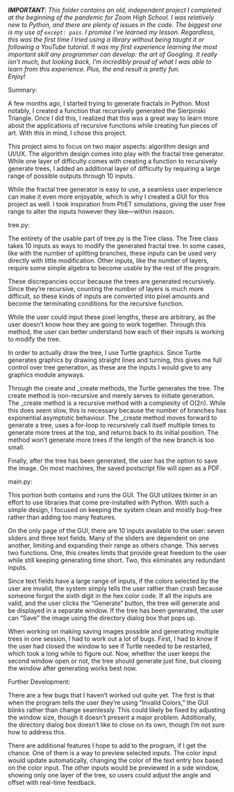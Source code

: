 _**IMPORTANT**: This folder contains an old, independent project I completed at the beginning of the pandemic for Zoom High School. I was relatively new to Python, and there are plenty of issues in the code. The biggest one is my use of `except: pass`. I promise I've learned my lesson. Regardless, this was the first time I tried using a library without being taught it or following a YouTube tutorial. It was my first experience learning the most important skill any programmer can develop: the art of Googling. It really isn't much, but looking back, I'm incredibly proud of what I was able to learn from this experience. Plus, the end result is pretty fun.<br /> Enjoy!_

Summary:

A few months ago, I started trying to generate fractals in Python. Most notably, I created a function that recursively generated the Sierpinski Triangle. Once I did this, I realized that this was a great way to learn more about the applications of recursive functions while creating fun pieces of art. With this in mind, I chose this project.

This project aims to focus on two major aspects: algorithm design and UI/UX. The algorithm design comes into play with the fractal tree generator. While one layer of difficulty comes with creating a function to recursively generate trees, I added an additional layer of difficulty by requiring a large range of possible outputs through 10 inputs.

While the fractal tree generator is easy to use, a seamless user experience can make it even more enjoyable, which is why I created a GUI for this project as well. I took inspiration from PhET simulations, giving the user free range to alter the inputs however they like—within reason.

tree.py:

The entirety of the usable part of tree.py is the Tree class. The Tree class takes 10 inputs as ways to modify the generated fractal tree. In some cases, like with the number of splitting branches, these inputs can be used very directly with little modification. Other inputs, like the number of layers, require some simple algebra to become usable by the rest of the program.

These discrepancies occur because the trees are generated recursively. Since they’re recursive, counting the number of layers is much more difficult, so these kinds of inputs are converted into pixel amounts and become the terminating conditions for the recursive function.

While the user could input these pixel lengths, these are arbitrary, as the user doesn’t know how they are going to work together. Through this method, the user can better understand how each of their inputs is working to modify the tree.

In order to actually draw the tree, I use Turtle graphics. Since Turtle generates graphics by drawing straight lines and turning, this gives me full control over tree generation, as these are the inputs I would give to any graphics module anyways.

Through the create and _create methods, the Turtle generates the tree. The create method is non-recursive and merely serves to initiate generation. The _create method is a recursive method with a complexity of O(2n). While this does seem slow, this is necessary because the number of branches has exponential asymptotic behaviour. The _create method moves forward to generate a tree, uses a for-loop to recursively call itself multiple times to generate more trees at the top, and returns back to its initial position. The method won’t generate more trees if the length of the new branch is too small.

Finally, after the tree has been generated, the user has the option to save the image. On most machines, the saved postscript file will open as a PDF.

main.py:

This portion both contains and runs the GUI. The GUI utilizes tkinter in an effort to use libraries that come pre-installed with Python. With such a simple design, I focused on keeping the system clean and mostly bug-free rather than adding too many features.

On the only page of the GUI, there are 10 inputs available to the user: seven sliders and three text fields. Many of the sliders are dependent on one another, limiting and expanding their range as others change. This serves two functions. One, this creates limits that provide great freedom to the user while still keeping generating time short. Two, this eliminates any redundant inputs.

Since text fields have a large range of inputs, if the colors selected by the user are invalid, the system simply tells the user rather than crash because someone forgot the sixth digit in the hex color code. If all the inputs are valid, and the user clicks the “Generate” button, the tree will generate and be displayed in a separate window. If the tree has been generated, the user can “Save” the image using the directory dialog box that pops up.

When working on making saving images possible and generating multiple trees in one session, I had to work out a lot of bugs. First, I had to know if the user had closed the window to see if Turtle needed to be restarted, which took a long while to figure out. Now, whether the user keeps the second window open or not, the tree should generate just fine, but closing the window after generating works best now.

Further Development:

There are a few bugs that I haven’t worked out quite yet. The first is that when the program tells the user they’re using “Invalid Colors,” the GUI blinks rather than change seamlessly. This could likely be fixed by adjusting the window size, though it doesn’t present a major problem. Additionally, the directory dialog box doesn’t like to close on its own, though I’m not sure how to address this.

There are additional features I hope to add to the program, if I get the chance. One of them is a way to preview selected inputs. The color input would update automatically, changing the color of the text entry box based on the color input. The other inputs would be previewed in a side window, showing only one layer of the tree, so users could adjust the angle and offset with real-time feedback.